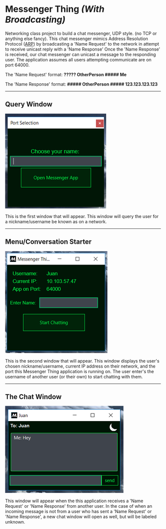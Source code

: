 # Messenger Thing *(With Broadcasting)*
Networking class project to build a chat messenger, UDP style. (no TCP or anything else fancy). This chat messenger mimics Address Resolution Protocol ([ARP](https://en.wikipedia.org/wiki/Address_Resolution_Protocol "Wikipedia ARP")) by broadcasting a 'Name Request' to the network in attempt to receive unicast reply with a 'Name Response' Once the 'Name Response' is received, our chat messenger can unicast a message to the responding user. The application assumes all users attempting communicate are on port 64000.


The 'Name Request' format: **????? OtherPerson ##### Me**

The 'Name Response' format: **##### OtherPerson ##### 123.123.123.123**

---

## Query Window
![Image of QueryWindow](https://github.com/xCito/InstantMessenger/blob/broadcastFeature/Screenshots/ssQueryWindow2.png)

This is the first window that will appear. This window will query the user for a nickname/username be known as on a network.

---

## Menu/Conversation Starter
![Image of Convo Starter](https://github.com/xCito/InstantMessenger/blob/broadcastFeature/Screenshots/ssBroadcasterWindow.png)

This is the second window that will appear. This window displays the user's chosen nickname/username, current IP address on their network, and the port this Messenger Thing application is running on.
The user enter's the username of another user (or their own) to start chatting with them.

---

## The Chat Window
![Image of Chat Window](https://github.com/xCito/InstantMessenger/blob/broadcastFeature/Screenshots/ssChatWindow2.png)

This window will appear when the this application receives a 'Name Request' or 'Name Response' from another user. In the case of when an incoming message is not from a user who has sent a 'Name Request' or 'Name Response', a new chat window will open as well, but will be labeled unknown. 
 